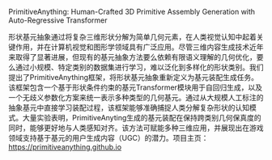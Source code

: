 PrimitiveAnything: Human-Crafted 3D Primitive Assembly Generation with Auto-Regressive Transformer

形状基元抽象通过将复杂三维形状分解为简单几何元素，在人类视觉认知中起着关键作用，并在计算机视觉和图形学领域具有广泛应用。尽管三维内容生成技术近年来取得了显著进展，但现有的基元抽象方法要么依赖有限语义理解的几何优化，要么通过小规模、特定类别的数据集进行学习，难以泛化到多样化的形状类别。我们提出了PrimitiveAnything框架，将形状基元抽象重新定义为基元装配生成任务。该框架包含一个基于形状条件约束的基元Transformer模块用于自回归生成，以及一个无歧义参数化方案来统一表示多种类型的几何基元。通过从大规模人工标注的抽象基元中直接学习装配过程，该框架能够准确捕捉人类分解复杂形状的认知模式。大量实验表明，PrimitiveAnyting生成的基元装配在保持跨类别几何保真度的同时，能够更好地与人类感知对齐。该方法可赋能多种三维应用，并展现出在游戏领域支持基于基元的用户生成内容（UGC）的潜力。项目主页：<https://primitiveanything.github.io>   

